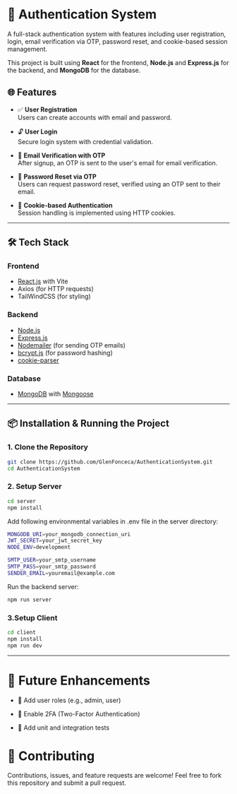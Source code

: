 # 🔐 Authentication System

A full-stack authentication system with features including user registration, login, email verification via OTP, password reset, and cookie-based session management.

This project is built using **React** for the frontend, **Node.js** and **Express.js** for the backend, and **MongoDB** for the database.

## 🌐 Features

- ✅ **User Registration**  
  Users can create accounts with email and password.

- 🔓 **User Login**  
  Secure login system with credential validation.

- 📧 **Email Verification with OTP**  
  After signup, an OTP is sent to the user's email for email verification.

- 🔁 **Password Reset via OTP**  
  Users can request password reset, verified using an OTP sent to their email.

- 🍪 **Cookie-based Authentication**  
  Session handling is implemented using HTTP cookies.

---

## 🛠️ Tech Stack

### Frontend
- [React.js](https://reactjs.org/) with Vite
- Axios (for HTTP requests)
- TailWindCSS (for styling)

### Backend
- [Node.js](https://nodejs.org/)
- [Express.js](https://expressjs.com/)
- [Nodemailer](https://nodemailer.com/) (for sending OTP emails)
- [bcrypt.js](https://github.com/kelektiv/node.bcrypt.js) (for password hashing)
- [cookie-parser](https://www.npmjs.com/package/cookie-parser)

### Database
- [MongoDB](https://www.mongodb.com/) with [Mongoose](https://mongoosejs.com/)

---

## 📦 Installation & Running the Project

### 1. Clone the Repository

```bash
git clone https://github.com/GlenFonceca/AuthenticationSystem.git
cd AuthenticationSystem
```

### 2. Setup Server
```bash
cd server
npm install
```

Add following environmental variables in .env file in the server directory:
```bash
MONGODB_URI=your_mongodb_connection_uri
JWT_SECRET=your_jwt_secret_key
NODE_ENV=development

SMTP_USER=your_smtp_username
SMTP_PASS=your_smtp_password
SENDER_EMAIL=youremail@example.com
```
Run the backend server:

```bash
npm run server
```

### 3.Setup Client
```bash
cd client
npm install
npm run dev
```
---

# 🚀 Future Enhancements

- 👤 Add user roles (e.g., admin, user)

- 📲 Enable 2FA (Two-Factor Authentication)

- 🧪 Add unit and integration tests

# 🤝 Contributing
Contributions, issues, and feature requests are welcome!
Feel free to fork this repository and submit a pull request.
 
